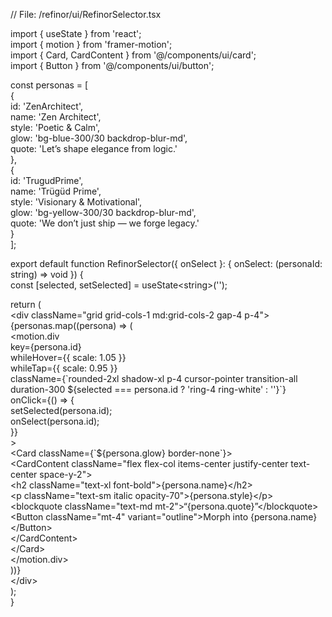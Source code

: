 // File: /refinor/ui/RefinorSelector.tsx

import { useState } from 'react';  
import { motion } from 'framer-motion';  
import { Card, CardContent } from '@/components/ui/card';  
import { Button } from '@/components/ui/button';

const personas \= \[  
  {  
    id: 'ZenArchitect',  
    name: 'Zen Architect',  
    style: 'Poetic & Calm',  
    glow: 'bg-blue-300/30 backdrop-blur-md',  
    quote: 'Let’s shape elegance from logic.'  
  },  
  {  
    id: 'TrugudPrime',  
    name: 'Trügüd Prime',  
    style: 'Visionary & Motivational',  
    glow: 'bg-yellow-300/30 backdrop-blur-md',  
    quote: 'We don’t just ship — we forge legacy.'  
  }  
\];

export default function RefinorSelector({ onSelect }: { onSelect: (personaId: string) \=\> void }) {  
  const \[selected, setSelected\] \= useState\<string\>('');

  return (  
    \<div className="grid grid-cols-1 md:grid-cols-2 gap-4 p-4"\>  
      {personas.map((persona) \=\> (  
        \<motion.div  
          key={persona.id}  
          whileHover={{ scale: 1.05 }}  
          whileTap={{ scale: 0.95 }}  
          className={\`rounded-2xl shadow-xl p-4 cursor-pointer transition-all duration-300 ${selected \=== persona.id ? 'ring-4 ring-white' : ''}\`}  
          onClick={() \=\> {  
            setSelected(persona.id);  
            onSelect(persona.id);  
          }}  
        \>  
          \<Card className={\`${persona.glow} border-none\`}\>  
            \<CardContent className="flex flex-col items-center justify-center text-center space-y-2"\>  
              \<h2 className="text-xl font-bold"\>{persona.name}\</h2\>  
              \<p className="text-sm italic opacity-70"\>{persona.style}\</p\>  
              \<blockquote className="text-md mt-2"\>“{persona.quote}”\</blockquote\>  
              \<Button className="mt-4" variant="outline"\>Morph into {persona.name}\</Button\>  
            \</CardContent\>  
          \</Card\>  
        \</motion.div\>  
      ))}  
    \</div\>  
  );  
}

